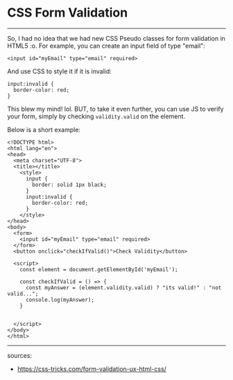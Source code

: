 # CSS Form Validation
---

So, I had no idea that we had new CSS Pseudo classes for form validation in HTML5 :o.
For example, you can create an input field of type "email":
```
<input id="myEmail" type="email" required>
```
And use CSS to style it if it is invalid:
```
input:invalid {
  border-color: red;
}
```

This blew my mind! lol.  BUT, to take it even further, you can use JS to verify your form, simply by checking `validity.valid` on the element.

Below is a short example:
```
<!DOCTYPE html>
<html lang="en">
<head>
  <meta charset="UTF-8">
  <title></title>
    <style>
      input {
        border: solid 1px black;
      }
      input:invalid {
        border-color: red;
      }
    </style>
</head>
<body>
  <form>
    <input id="myEmail" type="email" required>
  </form>
  <button onclick="checkIfValid()">Check Validity</button>

  <script>
    const element = document.getElementById('myEmail');

    const checkIfValid = () => {
      const myAnswer = (element.validity.valid) ? "its valid!" : "not valid...";
      console.log(myAnswer);
    }


  </script>
</body>
</html>
```

---
sources:
- https://css-tricks.com/form-validation-ux-html-css/
